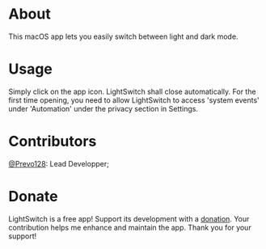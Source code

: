 # About
This macOS app lets you easily switch between light and dark mode.
# Usage
Simply click on the app icon. LightSwitch shall close automatically.
For the first time opening, you need to allow LightSwitch to access 'system events' under 'Automation' under the privacy section in Settings.
# Contributors
[@Prevo128](https://github.com/Plist256): Lead Developper;
# Donate
LightSwitch is a free app! Support its development with a [donation](https://www.paypal.com/donate/?hosted_button_id=TYNCAD4LZJYBL). Your contribution helps me enhance and maintain the app. Thank you for your support!
